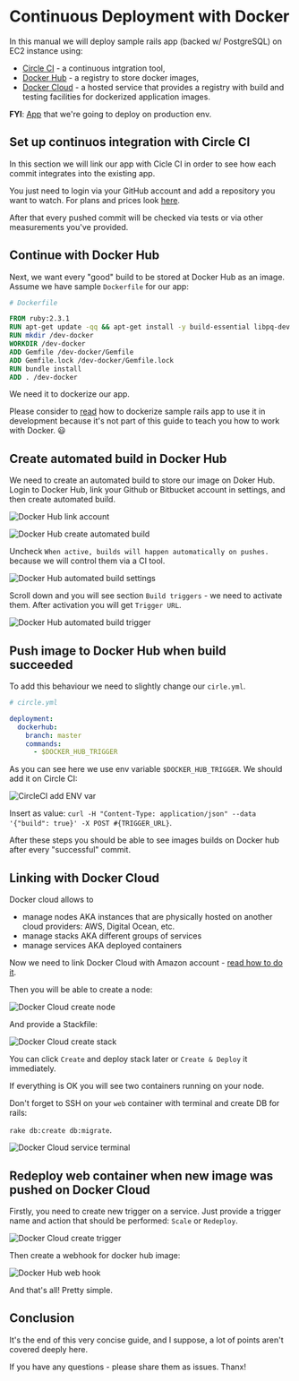 # Continuous Deployment with Docker

In this manual we will deploy sample rails app (backed w/ PostgreSQL) on EC2 instance using:
- [Circle CI](https://circleci.com/) - a continuous intgration tool,
- [Docker Hub](https://hub.docker.com/) - a registry to store docker images,
- [Docker Cloud](https://cloud.docker.com/) - a hosted service that provides a registry with build and testing facilities for dockerized application images.

**FYI**: [App](https://github.com/itexussoft/dev-docker) that we're going to deploy on production env.

## Set up continuos integration with Circle CI

In this section we will link our app with Cicle CI in order to see how
each commit integrates into the existing app.

You just need to login via your GitHub account and add a repository
you want to watch.
For plans and prices look [here](https://circleci.com/pricing/).

After that every pushed commit will be checked via tests or via
other measurements you've provided.

## Continue with Docker Hub

Next, we want every "good" build to be stored at Docker Hub as an image.
Assume we have sample `Dockerfile` for our app:

```Dockerfile
# Dockerfile

FROM ruby:2.3.1
RUN apt-get update -qq && apt-get install -y build-essential libpq-dev nodejs
RUN mkdir /dev-docker
WORKDIR /dev-docker
ADD Gemfile /dev-docker/Gemfile
ADD Gemfile.lock /dev-docker/Gemfile.lock
RUN bundle install
ADD . /dev-docker
```

We need it to dockerize our app.

Please consider to [read](https://docs.docker.com/compose/rails/) how to dockerize sample rails app to use it in development because it's
not part of this guide to teach you how to work with Docker. :smiley:

## Create automated build in Docker Hub

We need to create an automated build to store our image on Doker Hub.
Login to Docker Hub, link your Github or Bitbucket account in settings, and
then create automated build.

![Docker Hub link account](https://raw.githubusercontent.com/itexussoft/docker-manual/master/images/docker-hub-link-gh-account.png)

![Docker Hub create automated build](https://raw.githubusercontent.com/itexussoft/docker-manual/master/images/docker-hub-create-automated-build.png)

Uncheck `When active, builds will happen automatically on pushes.`
because we will control them via a CI tool.

![Docker Hub automated build settings](https://raw.githubusercontent.com/itexussoft/docker-manual/master/images/docker-hub-automated-build-settings.png)

Scroll down and you will see section `Build triggers` - we need to
activate them. After activation you will get `Trigger URL`.

![Docker Hub automated build trigger](https://raw.githubusercontent.com/itexussoft/docker-manual/master/images/docker-hub-activate-trigger.png)


## Push image to Docker Hub when build succeeded

To add this behaviour we need to slightly change our `cirle.yml`.

```yaml
# circle.yml

deployment:
  dockerhub:
    branch: master
    commands:
      - $DOCKER_HUB_TRIGGER
```

As you can see here we use env variable `$DOCKER_HUB_TRIGGER`. We should
add it on Circle CI:

![CircleCI add ENV var](https://raw.githubusercontent.com/itexussoft/docker-manual/master/images/circle-ci-add-env-var.png)

Insert as value: `curl -H "Content-Type: application/json" --data
'{"build": true}' -X POST #{TRIGGER_URL}`.

After these steps you should be able to see images builds on Docker
hub after every "successful" commit.

## Linking with Docker Cloud

Docker cloud allows to
- manage nodes AKA instances that are physically hosted on another cloud providers: AWS, Digital Ocean, etc.
- manage stacks AKA different groups of services
- manage services AKA deployed containers

Now we need to link Docker Cloud with Amazon account - [read how to do
it](https://docs.docker.com/docker-cloud/infrastructure/link-aws/).

Then you will be able to create a node:

![Docker Cloud create node](https://raw.githubusercontent.com/itexussoft/docker-manual/master/images/docker-cloud-create-node.png)

And provide a Stackfile:

![Docker Cloud create stack](https://raw.githubusercontent.com/itexussoft/docker-manual/master/images/docker-cloud-create-stack.png)

You can click `Create` and deploy stack later or `Create & Deploy` it
immediately.

If everything is OK you will see two containers running on your node.

Don't forget to SSH on your `web` container with terminal and create DB for rails:

`rake db:create db:migrate`.

![Docker Cloud service terminal](https://raw.githubusercontent.com/itexussoft/docker-manual/master/images/docker-cloud-web-terminal.png)

## Redeploy web container when new image was pushed on Docker Cloud

Firstly, you need to create new trigger on a service. Just provide a
trigger name and action that should be performed: `Scale` or `Redeploy`.

![Docker Cloud create trigger](https://raw.githubusercontent.com/itexussoft/docker-manual/master/images/docker-cloud-redeploy-trigger.png)

Then create a webhook for docker hub image:

![Docker Hub web hook](https://raw.githubusercontent.com/itexussoft/docker-manual/master/images/docker-hub-web-hook.png)

And that's all! Pretty simple.

## Conclusion

It's the end of this very concise guide, and I suppose, a lot of points
aren't covered deeply here.

If you have any questions - please share them as issues.
Thanx!
